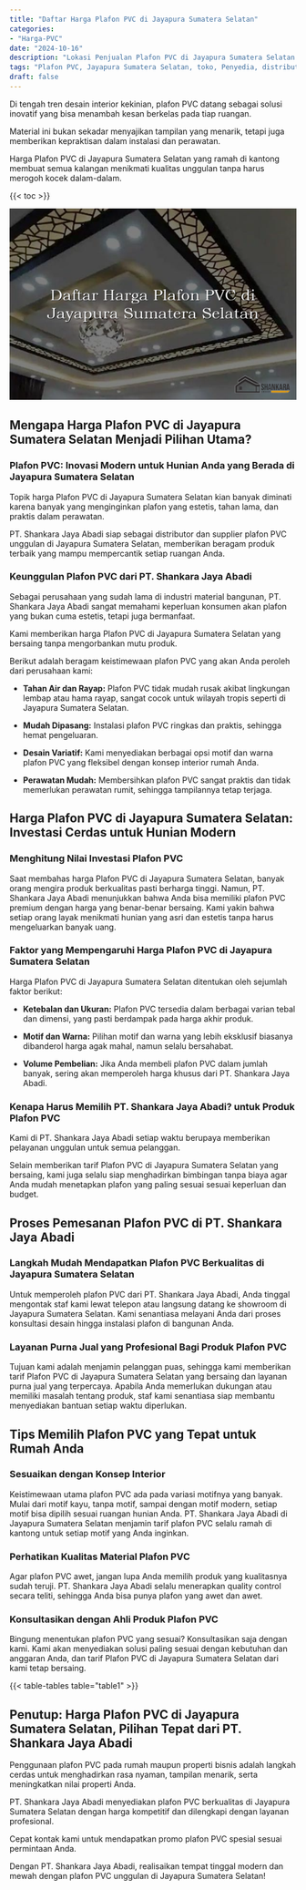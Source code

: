 ```yaml
---
title: "Daftar Harga Plafon PVC di Jayapura Sumatera Selatan"
categories: 
- "Harga-PVC"
date: "2024-10-16"
description: "Lokasi Penjualan Plafon PVC di Jayapura Sumatera Selatan untuk hunian, kantor, dan ritel. Panel unggulan, beragam motif, pilihan warna elegan, dengan jasa penempatan ditangani oleh tenaga ahli ahli serta garansi resmi!|Layanan distribusi Plafon PVC di Jayapura Sumatera Selatan untuk keperluan tempat tinggal, office, atau gerai, beserta panel unggulan dan instalasi oleh tim ahli serta jaminan resmi.|Pilihan Plafon PVC di Jayapura Sumatera Selatan yang terbukti untuk hunian, perkantoran, dan toko, bersama produk berkualitas dan instalasi ditangani oleh tim berpengalaman serta kepastian resmi.|Penjualan Plafon PVC di Jayapura Sumatera Selatan bagi hunian, kantor, serta ritel, dengan material unggulan dan penempatan dikerjakan oleh teknisi berpengalaman, disertai beserta garansi resmi.}"
tags: "Plafon PVC, Jayapura Sumatera Selatan, toko, Penyedia, distributor"
draft: false
---
```


Di tengah tren desain interior kekinian, plafon PVC datang sebagai solusi inovatif yang bisa menambah kesan berkelas pada tiap ruangan.

Material ini bukan sekadar menyajikan tampilan yang menarik, tetapi juga memberikan kepraktisan dalam instalasi dan perawatan.

Harga Plafon PVC di Jayapura Sumatera Selatan yang ramah di kantong membuat semua kalangan menikmati kualitas unggulan tanpa harus merogoh kocek dalam-dalam.

{{< toc >}}

![Daftar Harga Plafon PVC di Jayapura Sumatera Selatan](/images/Harga-PVC/Daftar-Harga-Plafon-PVC-di-Jayapura-Sumatera-Selatan.png)


## Mengapa Harga Plafon PVC di Jayapura Sumatera Selatan Menjadi Pilihan Utama?

### Plafon PVC: Inovasi Modern untuk Hunian Anda yang Berada di Jayapura Sumatera Selatan

Topik harga Plafon PVC di Jayapura Sumatera Selatan kian banyak diminati karena banyak yang menginginkan plafon yang estetis, tahan lama, dan praktis dalam perawatan.

PT. Shankara Jaya Abadi siap sebagai distributor dan supplier plafon PVC unggulan di Jayapura Sumatera Selatan, memberikan beragam produk terbaik yang mampu mempercantik setiap ruangan Anda.

### Keunggulan Plafon PVC dari PT. Shankara Jaya Abadi

Sebagai perusahaan yang sudah lama di industri material bangunan, PT. Shankara Jaya Abadi sangat memahami keperluan konsumen akan plafon yang bukan cuma estetis, tetapi juga bermanfaat.

Kami memberikan harga Plafon PVC di Jayapura Sumatera Selatan yang bersaing tanpa mengorbankan mutu produk.

Berikut adalah beragam keistimewaan plafon PVC yang akan Anda peroleh dari perusahaan kami:

- **Tahan Air dan Rayap:** Plafon PVC tidak mudah rusak akibat lingkungan lembap atau hama rayap, sangat cocok untuk wilayah tropis seperti di Jayapura Sumatera Selatan.

- **Mudah Dipasang:** Instalasi plafon PVC ringkas dan praktis, sehingga hemat pengeluaran.

- **Desain Variatif:** Kami menyediakan berbagai opsi motif dan warna plafon PVC yang fleksibel dengan konsep interior rumah Anda.

- **Perawatan Mudah:** Membersihkan plafon PVC sangat praktis dan tidak memerlukan perawatan rumit, sehingga tampilannya tetap terjaga.

## Harga Plafon PVC di Jayapura Sumatera Selatan: Investasi Cerdas untuk Hunian Modern

### Menghitung Nilai Investasi Plafon PVC

Saat membahas harga Plafon PVC di Jayapura Sumatera Selatan, banyak orang mengira produk berkualitas pasti berharga tinggi. Namun, PT. Shankara Jaya Abadi menunjukkan bahwa Anda bisa memiliki plafon PVC premium dengan harga yang benar-benar bersaing. Kami yakin bahwa setiap orang layak menikmati hunian yang asri dan estetis tanpa harus mengeluarkan banyak uang.

### Faktor yang Mempengaruhi Harga Plafon PVC di Jayapura Sumatera Selatan

Harga Plafon PVC di Jayapura Sumatera Selatan ditentukan oleh sejumlah faktor berikut:

- **Ketebalan dan Ukuran:** Plafon PVC tersedia dalam berbagai varian tebal dan dimensi, yang pasti berdampak pada harga akhir produk.

- **Motif dan Warna:** Pilihan motif dan warna yang lebih eksklusif biasanya dibanderol harga agak mahal, namun selalu bersahabat.

- **Volume Pembelian:** Jika Anda membeli plafon PVC dalam jumlah banyak, sering akan memperoleh harga khusus dari PT. Shankara Jaya Abadi.

### Kenapa Harus Memilih PT. Shankara Jaya Abadi? untuk Produk Plafon PVC

Kami di PT. Shankara Jaya Abadi setiap waktu berupaya memberikan pelayanan unggulan untuk semua pelanggan.

Selain memberikan tarif Plafon PVC di Jayapura Sumatera Selatan yang bersaing, kami juga selalu siap menghadirkan bimbingan tanpa biaya agar Anda mudah menetapkan plafon yang paling sesuai sesuai keperluan dan budget.

## Proses Pemesanan Plafon PVC di PT. Shankara Jaya Abadi

### Langkah Mudah Mendapatkan Plafon PVC Berkualitas di Jayapura Sumatera Selatan

Untuk memperoleh plafon PVC dari PT. Shankara Jaya Abadi, Anda tinggal mengontak staf kami lewat telepon atau langsung datang ke showroom di Jayapura Sumatera Selatan. Kami senantiasa melayani Anda dari proses konsultasi desain hingga instalasi plafon di bangunan Anda.

### Layanan Purna Jual yang Profesional Bagi Produk Plafon PVC

Tujuan kami adalah menjamin pelanggan puas, sehingga kami memberikan tarif Plafon PVC di Jayapura Sumatera Selatan yang bersaing dan layanan purna jual yang terpercaya. Apabila Anda memerlukan dukungan atau memiliki masalah tentang produk, staf kami senantiasa siap membantu menyediakan bantuan setiap waktu diperlukan.

## Tips Memilih Plafon PVC yang Tepat untuk Rumah Anda

### Sesuaikan dengan Konsep Interior

Keistimewaan utama plafon PVC ada pada variasi motifnya yang banyak. Mulai dari motif kayu, tanpa motif, sampai dengan motif modern, setiap motif bisa dipilih sesuai ruangan hunian Anda. PT. Shankara Jaya Abadi di Jayapura Sumatera Selatan menjamin tarif plafon PVC selalu ramah di kantong untuk setiap motif yang Anda inginkan.

### Perhatikan Kualitas Material Plafon PVC

Agar plafon PVC awet, jangan lupa Anda memilih produk yang kualitasnya sudah teruji. PT. Shankara Jaya Abadi selalu menerapkan quality control secara teliti, sehingga Anda bisa punya plafon yang awet dan awet.

### Konsultasikan dengan Ahli Produk Plafon PVC

Bingung menentukan plafon PVC yang sesuai? Konsultasikan saja dengan kami. Kami akan menyediakan solusi paling sesuai dengan kebutuhan dan anggaran Anda, dan tarif Plafon PVC di Jayapura Sumatera Selatan dari kami tetap bersaing.

{{< table-tables table="table1" >}}

## Penutup: Harga Plafon PVC di Jayapura Sumatera Selatan, Pilihan Tepat dari PT. Shankara Jaya Abadi

Penggunaan plafon PVC pada rumah maupun properti bisnis adalah langkah cerdas untuk menghadirkan rasa nyaman, tampilan menarik, serta meningkatkan nilai properti Anda.

PT. Shankara Jaya Abadi menyediakan plafon PVC berkualitas di Jayapura Sumatera Selatan dengan harga kompetitif dan dilengkapi dengan layanan profesional.

Cepat kontak kami untuk mendapatkan promo plafon PVC spesial sesuai permintaan Anda.

Dengan PT. Shankara Jaya Abadi, realisaikan tempat tinggal modern dan mewah dengan plafon PVC unggulan di Jayapura Sumatera Selatan!
